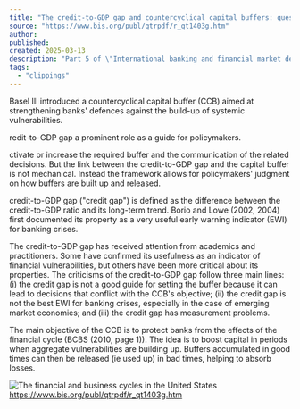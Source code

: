```yaml
---
title: "The credit-to-GDP gap and countercyclical capital buffers: questions and answers"
source: "https://www.bis.org/publ/qtrpdf/r_qt1403g.htm"
author:
published:
created: 2025-03-13
description: "Part 5 of \"International banking and financial market developments\" (BIS Quarterly Review), March 2014, by Mathias Drehmann and Kostas Tsatsaronis"
tags:
  - "clippings"
---
```

Basel III introduced a countercyclical capital buffer (CCB) aimed at strengthening banks' defences against the build-up of systemic vulnerabilities.

redit-to-GDP gap a prominent role as a guide for policymakers.

ctivate or increase the required buffer and the communication of the related decisions. But the link between the credit-to-GDP gap and the capital buffer is not mechanical. Instead the framework allows for policymakers' judgment on how buffers are built up and released.

credit-to-GDP gap ("credit gap") is defined as the difference between the credit-to-GDP ratio and its long-term trend. Borio and Lowe (2002, 2004) first documented its property as a very useful early warning indicator (EWI) for banking crises.

The credit-to-GDP gap has received attention from academics and practitioners. Some have confirmed its usefulness as an indicator of financial vulnerabilities, but others have been more critical about its properties. The criticisms of the credit-to-GDP gap follow three main lines: (i) the credit gap is not a good guide for setting the buffer because it can lead to decisions that conflict with the CCB's objective; (ii) the credit gap is not the best EWI for banking crises, especially in the case of emerging market economies; and (iii) the credit gap has measurement problems.

The main objective of the CCB is to protect banks from the effects of the financial cycle (BCBS (2010, page 1)). The idea is to boost capital in periods when aggregate vulnerabilities are building up. Buffers accumulated in good times can then be released (ie used up) in bad times, helping to absorb losses.

![The financial and business cycles in the United States](https://www.bis.org/publ/qtrpdf/r_qt1403/images/thumbnails/ch5-gra1.jpg) https://www.bis.org/publ/qtrpdf/r_qt1403g.htm